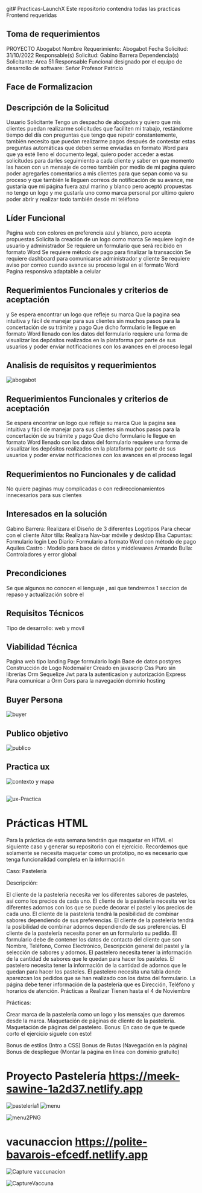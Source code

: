 git# Practicas-LaunchX
Este repositorio contendra todas las practicas Frontend requeridas

## Toma de requerimientos

PROYECTO Abogabot
Nombre Requerimiento: Abogabot
Fecha Solicitud: 31/10/2022
Responsable(s) Solicitud: Gabino Barrera
Dependencia(s) Solicitante: Area 51
Responsable Funcional designado por el equipo de desarrollo de software: Señor Profesor Patricio

## Face de Formalizacion

## Descripción de la Solicitud

Usuario Solicitante
Tengo un despacho de abogados y quiero que mis clientes puedan realizarme solicitudes que faciliten mi trabajo, restándome tiempo del día con preguntas que tengo que repetir constantemente, también necesito que puedan realizarme pagos después de contestar estas preguntas automáticas que deben serme enviadas en formato Word para que ya esté lleno el documento legal, quiero poder acceder a estas solicitudes para darles seguimiento a cada cliente y saber en que momento las hacen con un mensaje de correo también por medio de mi pagina quiero poder agregarles comentarios a mis clientes para que sepan como va su proceso y que también le lleguen correos de notificación de su avance, me gustaría que mi página fuera azul marino y blanco pero aceptó propuestas no tengo un logo y me gustaría uno como marca personal por ultimo quiero poder abrir y realizar todo también desde mi teléfono

## Líder Funcional

Pagina web con colores en preferencia azul y blanco, pero acepta propuestas
Solicita la creación de un logo como marca
Se requiere login de usuario y administrador
Se requiere un formulario que será recibido en formato Word
Se requiere método de pago para finalizar la transacción
Se requiere dashboard para comunicarse administrador y cliente
Se requiere aviso por correo cuando avance su proceso legal en el formato Word  
Pagina responsiva adaptable a celular

## Requerimientos Funcionales y criterios de aceptación

y Se espera encontrar un logo que refleje su marca
Que la pagina sea intuitiva y fácil de manejar para sus clientes sin muchos pasos para la concertación de su trámite y pago
Que dicho formulario le llegue en formato Word llenado con los datos del formulario requiere una forma de visualizar los depósitos realizados en la plataforma por parte de sus usuarios y poder enviar notificaciones con los avances en el proceso legal

## Analisis de requisitos y requerimientos

![abogabot](https://user-images.githubusercontent.com/85569433/199279853-c7f25f30-7e94-40eb-bda3-489698192f79.png)

## Requerimientos Funcionales y criterios de aceptación

Se espera encontrar un logo que refleje su marca
Que la pagina sea intuitiva y fácil de manejar para sus clientes sin muchos pasos para la concertación de su trámite y pago
Que dicho formulario le llegue en formato Word llenado con los datos del formulario requiere una forma de visualizar los depósitos realizados en la plataforma por parte de sus usuarios y poder enviar notificaciones con los avances en el proceso legal

## Requerimientos no Funcionales y de calidad

No quiere paginas muy complicadas o con redireccionamientos innecesarios para sus clientes

## Interesados en la solución

Gabino Barrera: Realizara el Diseño de 3 diferentes Logotipos Para checar con el cliente
Aitor tilla: Realizara Nav-bar móvile y desktop
Elsa Capuntas: Formulario login
Leo Diario: Formulario a formato Word con método de pago
Aquiles Castro : Modelo para bace de datos y middlewares
Armando Bulla: Controladores y error global

## Precondiciones

Se que algunos no conocen el lenguaje , asi que tendremos 1 seccion de repaso y actualización sobre el

## Requisitos Técnicos

Tipo de desarrollo: web y movil

## Viabilidad Técnica

Pagina web tipo landing Page
formulario
login
Bace de datos postgres
Construcción de Logo
Nodemailer
Creado en javascrip
Css Puro sin librerías
Orm Sequelize
Jwt para la autenticasion y autorización
Express Para comunicar a Orm
Cors para la navegación
dominio
hosting

## Buyer Persona

![buyer](https://user-images.githubusercontent.com/85569433/199280265-247b1c77-326f-41dd-b320-6cd78ef7d24e.PNG)

## Publico objetivo

![publico](https://user-images.githubusercontent.com/85569433/199280433-1e6f7bb8-0bb7-45de-88e7-72b0ef057a1c.PNG)

## Practica ux

![contexto y mapa](https://user-images.githubusercontent.com/85569433/202898995-7830d32d-425b-47b9-8b61-c0541d413d0d.PNG)

##

![ux-Practica](https://user-images.githubusercontent.com/85569433/199281773-5918760a-835d-4bc7-9da9-96c1dcbb7cb3.PNG)

# Prácticas HTML

Para la práctica de esta semana tendrán que maquetar en HTML el siguiente caso y generar su repositorio con el ejercicio.
Recordemos que solamente se necesita maquetar como un prototipo, no es necesario que tenga funcionalidad completa en la información

Caso: Pastelería

Descripción:

El cliente de la pastelería necesita ver los diferentes sabores de pasteles, así como los precios de cada uno.
El cliente de la pastelería necesita ver los diferentes adornos con los que se puede decorar el pastel y los precios de cada uno.
El cliente de la pastelería tendrá la posibilidad de combinar sabores dependiendo de sus preferencias.
El cliente de la pastelería tendrá la posibilidad de combinar adornos dependiendo de sus preferencias.
El cliente de la pastelería necesita poner en un formulario su pedido.
El formulario debe de contener los datos de contacto del cliente que son Nombre, Teléfono, Correo Electrónico, Descripción general del pastel y la selección de sabores y adornos.
El pastelero necesita tener la información de la cantidad de sabores que le quedan para hacer los pasteles.
El pastelero necesita tener la información de la cantidad de adornos que le quedan para hacer los pasteles.
El pastelero necesita una tabla donde aparezcan los pedidos que se han realizado con los datos del formulario.
La página debe tener información de la pastelería que es Dirección, Teléfono y horarios de atención.
Prácticas a Realizar
Tienen hasta el 4 de Noviembre

Prácticas:

Crear marca de la pastelería como un logo y los mensajes que daremos desde la marca.
Maquetación de páginas de cliente de la pastelería.
Maquetación de páginas del pastelero.
Bonus: En caso de que te quede corto el ejercicio siguele con esto!

Bonus de estilos (Intro a CSS)
Bonus de Rutas (Navegación en la página)
Bonus de despliegue (Montar la página en línea con dominio gratuito)

# Proyecto Pastelería https://meek-sawine-1a2d37.netlify.app

![pastelería1](https://user-images.githubusercontent.com/85569433/203481270-c22bcded-a3f6-4cd3-9110-05b4ebd5a85a.PNG)
![menu](https://user-images.githubusercontent.com/85569433/203481359-7dc89a7a-fde1-4dd5-87a2-e2f0037030c2.PNG)

![menu2PNG](https://user-images.githubusercontent.com/85569433/203481493-a6dd1695-184b-4d1f-ac72-f40f78149e23.PNG)

# vacunaccion https://polite-bavarois-efcedf.netlify.app

![Capture vaccunacion](https://user-images.githubusercontent.com/85569433/203483373-a5407283-7b7c-49e8-8db2-61525a36e836.PNG)

![CaptureVaccuna](https://user-images.githubusercontent.com/85569433/203483390-5a76240b-9a45-45f8-aac5-2ec3e195a701.PNG)
